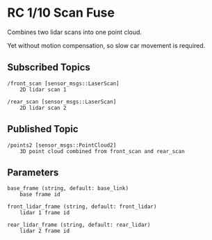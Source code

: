 # RC 1/10 Scan Fuse

Combines two lidar scans into one point cloud.

Yet without motion compensation, so slow car movement is required.

## Subscribed Topics

```
/front_scan [sensor_msgs::LaserScan]
    2D lidar scan 1
    
/rear_scan [sensor_msgs::LaserScan]
    2D lidar scan 2
```

## Published Topic

```
/points2 [sensor_msgs::PointCloud2]
    3D point cloud combined from front_scan and rear_scan
```

## Parameters

```
base_frame (string, default: base_link)
    base frame id

front_lidar_frame (string, default: front_lidar)
    lidar 1 frame id
    
rear_lidar_frame (string, default: rear_lidar)
    lidar 2 frame id
```